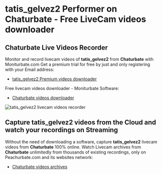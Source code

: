 # tatis_gelvez2 Performer on Chaturbate - Free LiveCam videos downloader

## Chaturbate Live Videos Recorder

Monitor and record livecam videos of **tatis_gelvez2** from **Chaturbate** with Moniturbate.com
Get a premium trial for free by just and only registering with your Email address:
* [tatis_gelvez2 Premium videos downloader](https://moniturbate.com/request-demo-licence-key.html)

Free livecam videos downloader - Moniturbate Software:
* [Chaturbate videos downloader](https://moniturbate.com/moniturbate-download-software.html)

![tatis_gelvez2 livecam videos recorder](https://peachurnet.com/templates/moniturbate-software.png)


## Capture tatis_gelvez2 videos from the Cloud and watch your recordings on Streaming

Without the need of downloading a software, capture **tatis_gelvez2** livecam videos from **Chaturbate** 100% online.
Watch Livecam archives from **Chaturbate** unlimitedly from thousands of existing recordings, only on Peachurbate.com and its websites network:
* [Chaturbate videos archives](https://peachurnet.com/)